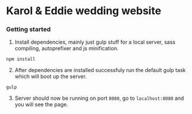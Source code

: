 # Karol & Eddie wedding website


### Getting started

1. Install dependencies, mainly just gulp stuff for a local server, sass compiling, autoprefixer and js minification.

  ```
  npm install
  ```

2. After dependencies are installed successfuly run the default gulp task which will boot up the server.

  ```
  gulp
  ```
  
3. Server should now be running on port `8080`, go to `localhost:8080` and you will see the page.
